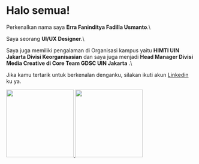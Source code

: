 # Halo semua! 

Perkenalkan nama saya **Erra Faninditya Fadilla Usmanto**.\

Saya seorang **UI/UX Designer**.\

Saya juga memiliki pengalaman di Organisasi kampus yaitu **HIMTI UIN Jakarta Divisi Keorganisasian** dan saya juga menjadi **Head Manager Divisi Media Creative di Core Team GDSC UIN Jakarta** .\

Jika kamu tertarik untuk berkenalan denganku, silakan ikuti akun [Linkedin](www.linkedin.com/in/erraffadillaa) ku ya.

<p align="left">
<a href="https://github.com/erraffadillaa">
  <img height="180em" src="https://github-readme-stats-eight-theta.vercel.app/api?username=erraffadillaa&show_icons=true&theme=algolia&include_all_commits=true&count_private=true"/>
  <img height="180em" src="https://github-readme-stats-eight-theta.vercel.app/api/top-langs/?username=erraffadillaa&layout=compact&langs_count=8&theme=algolia"/>
</a>
</p>
